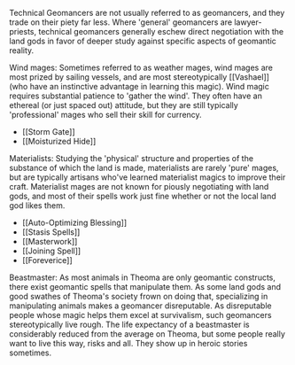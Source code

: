 Technical Geomancers are not usually referred to as geomancers, and they trade on their piety far less.  Where 'general' geomancers are lawyer-priests, technical geomancers generally eschew direct negotiation with the land gods in favor of deeper study against specific aspects of geomantic reality.

Wind mages:  Sometimes referred to as weather mages, wind mages are most prized by sailing vessels, and are most stereotypically [[Vashael]] (who have an instinctive advantage in learning this magic).  Wind magic requires substantial patience to 'gather the wind'.  They often have an ethereal (or just spaced out) attitude, but they are still typically 'professional' mages who sell their skill for currency.
 - [[Storm Gate]]
 - [[Moisturized Hide]]

Materialists:  Studying the 'physical' structure and properties of the substance of which the land is made, materialists are rarely 'pure' mages, but are typically artisans who've learned materialist magics to improve their craft.  Materialist mages are not known for piously negotiating with land gods, and most of their spells work just fine whether or not the local land god likes them.
 - [[Auto-Optimizing Blessing]]
 - [[Stasis Spells]]
 - [[Masterwork]]
 - [[Joining Spell]]
 - [[Foreverice]]

Beastmaster:  As most animals in Theoma are only geomantic constructs, there exist geomantic spells that manipulate them.  As some land gods and good swathes of Theoma's society frown on doing that, specializing in manipulating animals makes a geomancer disreputable.  As disreputable people whose magic helps them excel at survivalism, such geomancers stereotypically live rough.  The life expectancy of a beastmaster is considerably reduced from the average on Theoma, but some people really want to live this way, risks and all.  They show up in heroic stories sometimes.